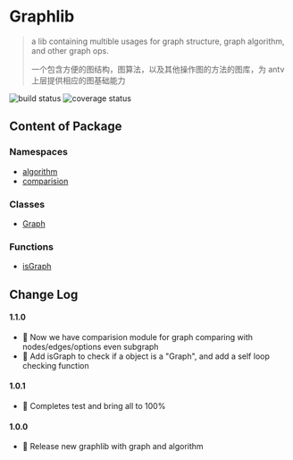 # Graphlib

> a lib containing multible usages for graph structure, graph algorithm, and other graph ops.
>
> 一个包含方便的图结构，图算法，以及其他操作图的方法的图库，为 antv 上层提供相应的图基础能力

![build status](https://img.shields.io/github/workflow/status/antvis/graphlib/Build) ![coverage status](https://img.shields.io/codecov/c/github/antvis/graphlib)

## Content of Package

### Namespaces

- [algorithm](docs/modules/algorithm.md)
- [comparision](docs/modules/comparision.md)

### Classes

- [Graph](docs/classes/Graph.md)

### Functions

- [isGraph](docs/modules.md#isgraph)

## Change Log

#### 1.1.0

- 🎉 Now we have comparision module for graph comparing with nodes/edges/options even subgraph
- 💪 Add isGraph to check if a object is a "Graph", and add a self loop checking function

#### 1.0.1

- 🔨 Completes test and bring all to 100%

#### 1.0.0

- 🎉 Release new graphlib with graph and algorithm
